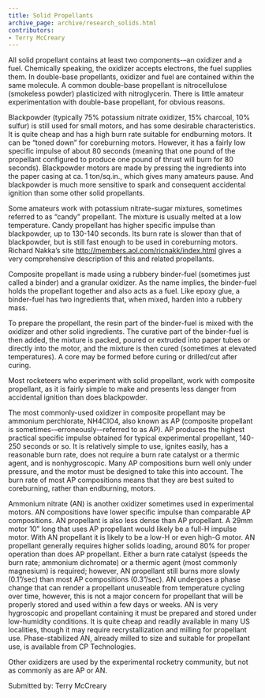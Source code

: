 ```yaml
---
title: Solid Propellants
archive_page: archive/research_solids.html
contributors:
- Terry McCreary
---
```

All solid propellant contains at least two components-–an oxidizer and a fuel.
Chemically speaking, the oxidizer accepts electrons, the fuel supplies them.
In double-base propellants, oxidizer and fuel are contained within the same molecule.
A common double-base propellant is nitrocellulose (smokeless powder) plasticized with nitroglycerin.
There is little amateur experimentation with double-base propellant, for obvious reasons.

Blackpowder (typically 75% potassium nitrate oxidizer, 15% charcoal, 10% sulfur) is still used for small motors, and has some desirable characteristics.
It is quite cheap and has a high burn rate suitable for endburning motors.
It can be “toned down” for coreburning motors.
However, it has a fairly low specific impulse of about 80 seconds (meaning that one pound of the propellant configured to produce one pound of thrust will burn for 80 seconds).
Blackpowder motors are made by pressing the ingredients into the paper casing at ca. 1 ton/sq.in., which gives many amateurs pause.
And blackpowder is much more sensitive to spark and consequent accidental ignition than some other solid propellants.

Some amateurs work with potassium nitrate-sugar mixtures, sometimes referred to as “candy” propellant.
The mixture is usually melted at a low temperature.
Candy propellant has higher specific impulse than blackpowder, up to 130-140 seconds.
Its burn rate is slower than that of blackpowder, but is still fast enough to be used in coreburning motors.
Richard Nakka’s site http://members.aol.com/ricnakk/index.html gives a very comprehensive description of this and related propellants.

Composite propellant is made using a rubbery binder-fuel (sometimes just called a binder) and a granular oxidizer.
As the name implies, the binder-fuel holds the propellant together and also acts as a fuel.
Like epoxy glue, a binder-fuel has two ingredients that, when mixed, harden into a rubbery mass.

To prepare the propellant, the resin part of the binder-fuel is mixed with the oxidizer and other solid ingredients.
The curative part of the binder-fuel is then added, the mixture is packed, poured or extruded into paper tubes or directly into the motor, and the mixture is then cured (sometimes at elevated temperatures).
A core may be formed before curing or drilled/cut after curing.

Most rocketeers who experiment with solid propellant, work with composite propellant, as it is fairly simple to make and presents less danger from accidental ignition than does blackpowder.

The most commonly-used oxidizer in composite propellant may be ammonium perchlorate, NH4ClO4, also known as AP (composite propellant is sometimes-–erroneously-–referred to as AP).
AP produces the highest practical specific impulse obtained for typical experimental propellant, 140-250 seconds or so.
It is relatively simple to use, ignites easily, has a reasonable burn rate, does not require a burn rate catalyst or a thermic agent, and is nonhygroscopic.
Many AP compositions burn well only under pressure, and the motor must be designed to take this into account.
The burn rate of most AP compositions means that they are best suited to coreburning, rather than endburning, motors.

Ammonium nitrate (AN) is another oxidizer sometimes used in experimental motors.
AN compositions have lower specific impulse than comparable AP compositions.
AN propellant is also less dense than AP propellant.
A 29mm motor 10” long that uses AP propellant would likely be a full-H impulse motor.
With AN propellant it is likely to be a low-H or even high-G motor.
AN propellant generally requires higher solids loading, around 80% for proper operation than does AP propellant.
Either a burn rate catalyst (speeds the burn rate; ammonium dichromate) or a thermic agent (most commonly magnesium) is required; however, AN propellant still burns more slowly (0.1”/sec) than most AP compositions (0.3”/sec).
AN undergoes a phase change that can render a propellant unuseable from temperature cycling over time, however, this is not a major concern for propellant that will be properly stored and used within a few days or weeks.
AN is very hygroscopic and propellant containing it must be prepared and stored under low-humidity conditions.
It is quite cheap and readily available in many US localities, though it may require recrystallization and milling for propellant use.
Phase-stabilized AN, already milled to size and suitable for propellant use, is available from CP Technologies.

Other oxidizers are used by the experimental rocketry community, but not as commonly as are AP or AN.

Submitted by: Terry McCreary

